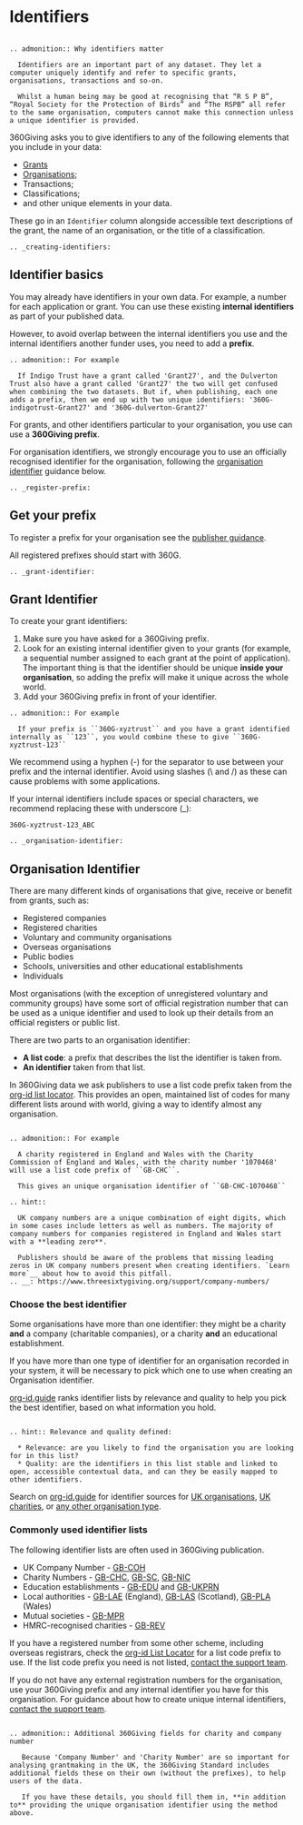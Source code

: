 # Identifiers

```eval_rst

.. admonition:: Why identifiers matter

  Identifiers are an important part of any dataset. They let a computer uniquely identify and refer to specific grants, organisations, transactions and so-on.

  Whilst a human being may be good at recognising that “R S P B”, “Royal Society for the Protection of Birds” and “The RSPB” all refer to the same organisation, computers cannot make this connection unless a unique identifier is provided.

```

360Giving asks you to give identifiers to any of the following elements that you include in your data:

* [Grants](grant-identifier)
* [Organisations](organisation-identifier);
* Transactions;
* Classifications;
* and other unique elements in your data.

These go in an ```Identifier``` column alongside accessible text descriptions of the grant, the name of an organisation, or the title of a classification.


```eval_rst
.. _creating-identifiers:
```

## Identifier basics

You may already have identifiers in your own data. For example, a number for each application or grant. You can use these existing **internal identifiers** as part of your published data.

However, to avoid overlap between the internal identifiers you use and the internal identifiers another funder uses, you need to add a **prefix**.

```eval_rst
.. admonition:: For example

  If Indigo Trust have a grant called 'Grant27', and the Dulverton Trust also have a grant called 'Grant27' the two will get confused when combining the two datasets. But if, when publishing, each one adds a prefix, then we end up with two unique identifiers: '360G-indigotrust-Grant27' and '360G-dulverton-Grant27'
```

For grants, and other identifiers particular to your organisation, you use can use a **360Giving prefix**.

For organisation identifiers, we strongly encourage you to use an officially recognised identifier for the organisation, following the [organisation identifier](organisation-identifier) guidance below.


```eval_rst
.. _register-prefix:
```

## Get your prefix

To register a prefix for your organisation see the [publisher guidance](https://www.threesixtygiving.org/support/publish-data).

All registered prefixes should start with 360G.
```eval_rst
.. _grant-identifier:
```

## Grant Identifier

To create your grant identifiers:

1. Make sure you have asked for a 360Giving prefix.
2. Look for an existing internal identifier given to your grants (for example, a sequential number assigned to each grant at the point of application). The important thing is that the identifier should be unique **inside your organisation**, so adding the prefix will make it unique across the whole world.
3. Add your 360Giving prefix in front of your identifier.

```eval_rst
.. admonition:: For example

  If your prefix is ``360G-xyztrust`` and you have a grant identified internally as ``123``, you would combine these to give ``360G-xyztrust-123``
```

  We recommend using a hyphen (-) for the separator to use between your prefix and the internal identifier. Avoid using slashes (\ and /) as these can cause problems with some applications.

  If your internal identifiers include spaces or special characters, we recommend replacing these with underscore (_):

  ``360G-xyztrust-123_ABC``

```eval_rst
.. _organisation-identifier:
```

## Organisation Identifier

There are many different kinds of organisations that give, receive or benefit from grants, such as:

* Registered companies
* Registered charities
* Voluntary and community organisations
* Overseas organisations
* Public bodies
* Schools, universities and other educational establishments
* Individuals

Most organisations (with the exception of unregistered voluntary and community groups) have some sort of official registration number that can be used as a unique identifier and used to look up their details from an official registers or public list.

There are two parts to an organisation identifier:

* **A list code**: a prefix that describes the list the identifier is taken from.
* **An identifier** taken from that list.

In 360Giving data we ask publishers to use a list code prefix taken from the [org-id list locator](http://org-id.guide/). This provides an open, maintained list of codes for many different lists around with world, giving a way to identify almost any organisation.

```eval_rst

.. admonition:: For example

  A charity registered in England and Wales with the Charity Commission of England and Wales, with the charity number '1070468' will use a list code prefix of ``GB-CHC``.

  This gives an unique organisation identifier of ``GB-CHC-1070468``

```

````eval_rst
.. hint::

  UK company numbers are a unique combination of eight digits, which in some cases include letters as well as numbers. The majority of company numbers for companies registered in England and Wales start with a **leading zero**.

  Publishers should be aware of the problems that missing leading zeros in UK company numbers present when creating identifiers. `Learn more`__ about how to avoid this pitfall.
.. __: https://www.threesixtygiving.org/support/company-numbers/

````

### Choose the best identifier

Some organisations have more than one identifier: they might be a charity **and** a company (charitable companies), or a charity **and** an educational establishment.

If you have more than one type of identifier for an organisation recorded in your system, it will be necessary to pick which one to use when creating an Organisation identifier.

[org-id.guide](http://org-id.guide) ranks identifier lists by relevance and quality to help you pick the best identifier, based on what information you hold.

```eval_rst

.. hint:: Relevance and quality defined:

  * Relevance: are you likely to find the organisation you are looking for in this list?
  * Quality: are the identifiers in this list stable and linked to open, accessible contextual data, and can they be easily mapped to other identifiers.
```

Search on [org-id.guide](http://org-id.guide) for identifier sources for [UK organisations](http://org-id.guide/?structure=&coverage=GB&subnational=&sector=), [UK charities](http://org-id.guide/?structure=charity&coverage=GB&sector=), or [any other organisation type](http://org-id.guide/).

### Commonly used identifier lists

The following identifier lists are often used in 360Giving publication.

* UK Company Number - [GB-COH](http://org-id.guide/list/GB-COH)
* Charity Numbers - [GB-CHC](http://org-id.guide/list/GB-CHC), [GB-SC](http://org-id.guide/list/GB-SC), [GB-NIC](http://org-id.guide/list/GB-NIC)
* Education establishments - [GB-EDU](http://org-id.guide/list/GB-EDU) and [GB-UKPRN](http://org-id.guide/list/GB-UKPRN)
* Local authorities - [GB-LAE](http://org-id.guide/list/GB-LAE) (England), [GB-LAS](http://org-id.guide/list/GB-LAS) (Scotland), [GB-PLA](http://org-id.guide/list/GB-PLA) (Wales)
* Mutual societies - [GB-MPR](http://org-id.guide/list/GB-MPR)
* HMRC-recognised charities - [GB-REV](http://org-id.guide/list/GB-REV)

If you have a registered number from some other scheme, including overseas registrars, check the [org-id List Locator](http://org-id.guide/) for a list code prefix to use. If the list code prefix you need is not listed, [contact the support team](https://www.threesixtygiving.org/contact/).

If you do not have any external registration numbers for the organisation, use your 360Giving prefix and any internal identifier you have for this organisation. For guidance about how to create unique internal identifiers, [contact the support team](https://www.threesixtygiving.org/contact/).


```eval_rst

.. admonition:: Additional 360Giving fields for charity and company number

   Because 'Company Number' and 'Charity Number' are so important for analysing grantmaking in the UK, the 360Giving Standard includes additional fields these on their own (without the prefixes), to help users of the data.

   If you have these details, you should fill them in, **in addition to** providing the unique organisation identifier using the method above.
```
